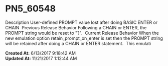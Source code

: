 # PN5_60548

Description User-defined PROMPT value lost after doing BASIC ENTER or CHAIN  Previous Release Behavior Following a CHAIN or ENTER, the PROMPT string would be reset to "?".  Current Release Behavior When the new emulation option retain_prompt_on_enter is set then the PROMPT string will be retained after doing a CHAIN or ENTER statement.  This emulati  

**Created At:** 6/13/2017 9:18:42 AM  
**Updated At:** 11/21/2017 1:12:44 AM  

